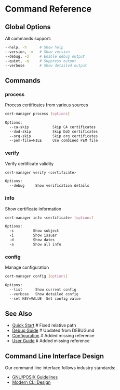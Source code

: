 # Command Reference

## Global Options

All commands support:

```bash
--help, -h      # Show help
--version, -v   # Show version
--debug, -d     # Enable debug output
--quiet, -q     # Suppress output
--verbose       # Show detailed output
```

## Commands

### process

Process certificates from various sources

```bash
cert-manager process [options]

Options:
  --ca-skip           Skip CA certificates
  --dod-skip          Skip DoD certificates
  --org-skip          Skip org certificates
  --pem-file=FILE     Use combined PEM file
```

### verify

Verify certificate validity

```bash
cert-manager verify <certificate>

Options:
  --debug     Show verification details
```

### info

Show certificate information

```bash
cert-manager info <certificate> [options]

Options:
  -s         Show subject
  -i         Show issuer
  -d         Show dates
  -a         Show all info
```

### config

Manage configuration

```bash
cert-manager config [options]

Options:
  --list      Show current config
  --verbose   Show detailed config
  --set KEY=VALUE  Set config value
```

## See Also

- [Quick Start](quickstart.md)                # Fixed relative path
- [Debug Guide](../tech/debug.md)            # Updated from DEBUG.md
- [Configuration](../tech/config.md)         # Added missing reference
- [User Guide](README.md)                    # Added missing reference

## Command Line Interface Design

Our command line interface follows industry standards:

- [GNU/POSIX Guidelines](../standards/references.md#command-line-standards)
- [Modern CLI Design](../standards/references.md#modern-cli-design)
